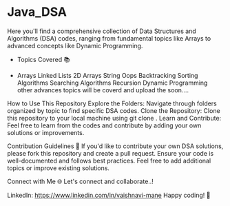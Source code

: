 # Java_DSA

 Here you'll find a comprehensive collection of Data Structures and Algorithms (DSA) codes, ranging from fundamental topics like Arrays to advanced concepts like Dynamic Programming.

* Topics Covered 📚
+ Arrays
Linked Lists
2D Arrays
String
Oops
Backtracking
Sorting Algorithms
Searching Algorithms
Recursion
Dynamic Programming
other advances topics will be coverd and upload the soon....

How to Use This Repository 
Explore the Folders: Navigate through folders organized by topic to find specific DSA codes.
Clone the Repository: Clone this repository to your local machine using git clone <repository-url>.
Learn and Contribute: Feel free to learn from the codes and contribute by adding your own solutions or improvements.

Contribution Guidelines 🤝
If you'd like to contribute your own DSA solutions, please fork this repository and create a pull request.
Ensure your code is well-documented and follows best practices.
Feel free to add additional topics or improve existing solutions.

Connect with Me 🌐
Let's connect and collaborate..!

LinkedIn: https://www.linkedin.com/in/vaishnavi-mane
Happy coding! 🚀